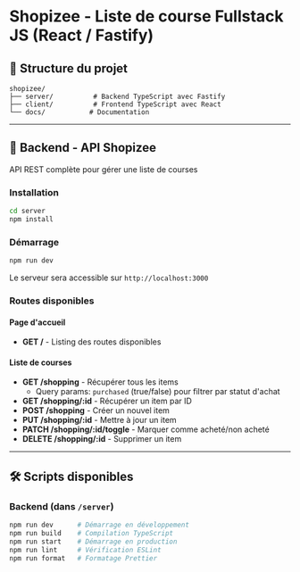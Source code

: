 # Shopizee - Liste de course Fullstack JS (React / Fastify)

## 📁 Structure du projet

```
shopizee/
├── server/          # Backend TypeScript avec Fastify
├── client/          # Frontend TypeScript avec React
└── docs/           # Documentation
```

---

## 🚀 Backend - API Shopizee

API REST complète pour gérer une liste de courses

### Installation

```bash
cd server
npm install
```

### Démarrage

```bash
npm run dev
```

Le serveur sera accessible sur `http://localhost:3000`

### Routes disponibles

#### Page d'accueil
- **GET /** - Listing des routes disponibles

#### Liste de courses
- **GET /shopping** - Récupérer tous les items
  - Query params: `purchased` (true/false) pour filtrer par statut d'achat
- **GET /shopping/:id** - Récupérer un item par ID
- **POST /shopping** - Créer un nouvel item
- **PUT /shopping/:id** - Mettre à jour un item
- **PATCH /shopping/:id/toggle** - Marquer comme acheté/non acheté
- **DELETE /shopping/:id** - Supprimer un item

---

## 🛠️ Scripts disponibles

### Backend (dans `/server`)
```bash
npm run dev      # Démarrage en développement
npm run build    # Compilation TypeScript
npm run start    # Démarrage en production
npm run lint     # Vérification ESLint
npm run format   # Formatage Prettier
```